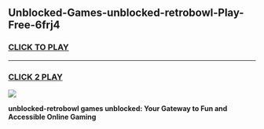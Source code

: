 
## Unblocked-Games-unblocked-retrobowl-Play-Free-6frj4
<h3>
<a href="https://premium76.site?title=unblocked-retrobowl&ref=10A">CLICK TO PLAY</a></h3>
<hr>

<h3>
<a href="https://premium76.site?title=unblocked-retrobowl&ref=10A">CLICK 2 PLAY</a>
  
</h3>

<a href="https://premium76.site?title=unblocked-retrobowl&ref=10A"><img src="https://clearcache.store/games.png"></a>


**unblocked-retrobowl games unblocked: Your Gateway to Fun and Accessible Online Gaming**
